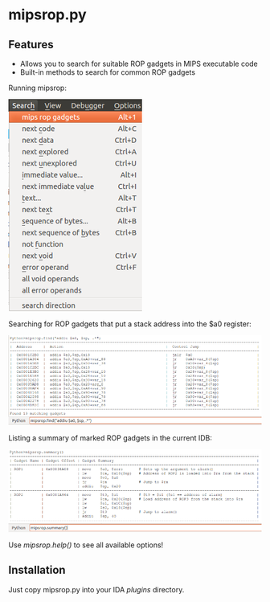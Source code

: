mipsrop.py
==========

Features
----------

  * Allows you to search for suitable ROP gadgets in MIPS executable code
  * Built-in methods to search for common ROP gadgets

Running mipsrop:

![Running mipsrop.py](../../images/how_to_run_mipsrop.png)

Searching for ROP gadgets that put a stack address into the $a0 register:

![Using mipsrop.py](../../images/mipsrop_find.png)

Listing a summary of marked ROP gadgets in the current IDB:

![Listing mipsrop.py](../../images/mipsrop_summary.png)

Use *mipsrop.help()* to see all available options!

Installation
------------

Just copy mipsrop.py into your IDA *plugins* directory.

